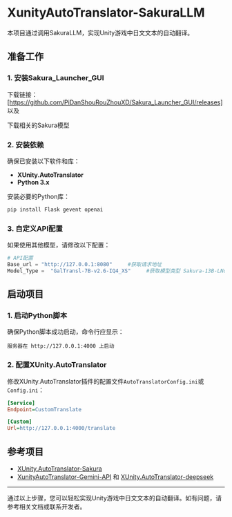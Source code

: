 # XunityAutoTranslator-SakuraLLM


本项目通过调用SakuraLLM，实现Unity游戏中日文文本的自动翻译。

## 准备工作

### 1. 安装Sakura_Launcher_GUI
下载链接：[https://github.com/PiDanShouRouZhouXD/Sakura_Launcher_GUI/releases] 以及

下载相关的Sakura模型

### 2. 安装依赖
确保已安装以下软件和库：
- **XUnity.AutoTranslator**
- **Python 3.x**

安装必要的Python库：
```bash
pip install Flask gevent openai
```


### 3. 自定义API配置
如果使用其他模型，请修改以下配置：
```python
# API配置
Base_url = "http://127.0.0.1:8080"     #获取请求地址
Model_Type =  "GalTransl-7B-v2.6-IQ4_XS"     #获取模型类型 Sakura-13B-LNovel-v0.8或者Sakura-13B-LNovel-v0.9
```

## 启动项目

### 1. 启动Python脚本
确保Python脚本成功启动，命令行应显示：
```
服务器在 http://127.0.0.1:4000 上启动
```

### 2. 配置XUnity.AutoTranslator
修改XUnity.AutoTranslator插件的配置文件`AutoTranslatorConfig.ini`或`Config.ini`：
```ini
[Service]
Endpoint=CustomTranslate

[Custom]
Url=http://127.0.0.1:4000/translate
```

## 参考项目
- [XUnity.AutoTranslator-Sakura](https://github.com/as176590811/XUnity.AutoTranslator-Sakura)
- [XunityAutoTranslator-Gemini-API](https://github.com/0001lizhubo/XunityAutoTranslator-Gemini-API)   和  [XUnity.AutoTranslator-deepseek](https://github.com/0001lizhubo/XUnity.AutoTranslator-deepseek) 
---

通过以上步骤，您可以轻松实现Unity游戏中日文文本的自动翻译。如有问题，请参考相关文档或联系开发者。
